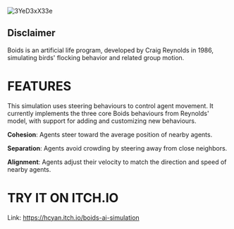 ![3YeD3xX33e](https://github.com/user-attachments/assets/10bc748b-558b-4c88-9da5-4d2a402e7c61)
<br> 
## Disclaimer 
Boids is an artificial life program, developed by Craig Reynolds in 1986, simulating birds' flocking behavior and related group motion.

# FEATURES
This simulation uses steering behaviours to control agent movement.
It currently implements the three core Boids behaviours from Reynolds' model, with support for adding and customizing new behaviours.

<b>Cohesion</b>: Agents steer toward the average position of nearby agents.

<b>Separation</b>: Agents avoid crowding by steering away from close neighbors.

<b>Alignment</b>: Agents adjust their velocity to match the direction and speed of nearby agents.

# TRY IT ON ITCH.IO
Link: https://hcyan.itch.io/boids-ai-simulation
